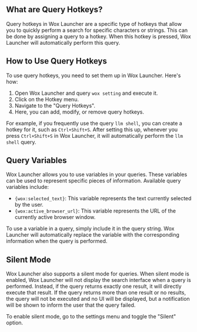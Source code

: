 ## What are Query Hotkeys?

Query hotkeys in Wox Launcher are a specific type of hotkeys that allow you to quickly perform a search for specific characters or strings. This can be done by assigning a query to
a hotkey. When this hotkey is pressed, Wox Launcher will automatically perform this query.

## How to Use Query Hotkeys

To use query hotkeys, you need to set them up in Wox Launcher. Here's how:

1. Open Wox Launcher and query `wox setting` and execute it.
2. Click on the Hotkey menu.
3. Navigate to the "Query Hotkeys".
4. Here, you can add, modify, or remove query hotkeys.

For example, if you frequently use the query `llm shell`, you can create a hotkey for it, such as `Ctrl+Shift+S`. After setting this up, whenever you press `Ctrl+Shift+S` in Wox
Launcher, it will automatically perform the `llm shell` query.

## Query Variables

Wox Launcher allows you to use variables in your queries. These variables can be used to represent specific pieces of information. Available query variables include:

- `{wox:selected_text}`: This variable represents the text currently selected by the user.
- `{wox:active_browser_url}`: This variable represents the URL of the currently active browser window.

To use a variable in a query, simply include it in the query string. Wox Launcher will automatically replace the variable with the corresponding information when the query is
performed.

## Silent Mode

Wox Launcher also supports a silent mode for queries. When silent mode is enabled, Wox Launcher will not display the search interface when a query is performed. Instead, if the
query returns exactly one result, it will directly execute that result. If the query returns more than one result or no results, the query will not be executed and no UI will be
displayed, but a notification will be shown to inform the user that the query failed.

To enable silent mode, go to the settings menu and toggle the "Silent" option.